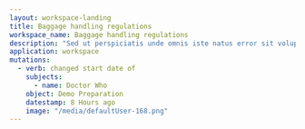 ```yaml
---
layout: workspace-landing
title: Baggage handling regulations
workspace_name: Baggage handling regulations
description: "Sed ut perspiciatis unde omnis iste natus error sit voluptatem accusantium doloremque laudantium, totam rem aperiam, eaque ipsa quae."
application: workspace
mutations:
  - verb: changed start date of
    subjects:
      - name: Doctor Who
    object: Demo Preparation
    datestamp: 8 Hours ago
    image: "/media/defaultUser-168.png"
---
```


